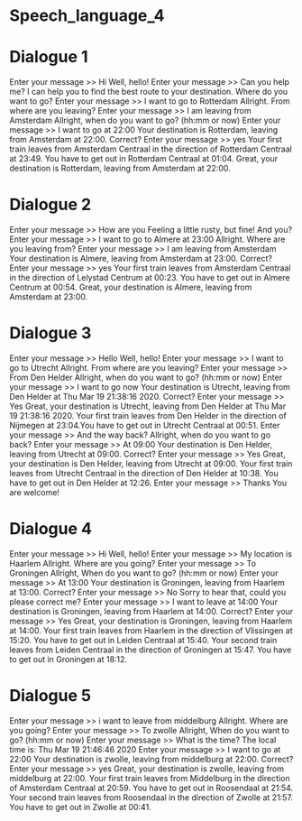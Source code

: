 # Speech_language_4

# Dialogue 1

Enter your message >> Hi
Well, hello!
Enter your message >> Can you help me? 
I can help you to find the best route to your destination. Where do you want to go?
Enter your message >> I want to go to Rotterdam
Allright. From where are you leaving?
Enter your message >> I am leaving from Amsterdam
Allright, when do you want to go? (hh:mm or now)
Enter your message >> I want to go at 22:00
Your destination is Rotterdam, leaving from Amsterdam at 22:00. Correct?
Enter your message >> yes
Your first train leaves from Amsterdam Centraal in the direction of Rotterdam Centraal at 23:49. You have to get out in Rotterdam Centraal at 01:04.
Great, your destination is Rotterdam, leaving from Amsterdam at 22:00.

# Dialogue 2

Enter your message >> How are you
Feeling a little rusty, but fine! And you?
Enter your message >> I want to go to Almere at 23:00
Allright. Where are you leaving from?
Enter your message >> I am leaving from Amsterdam
Your destination is Almere, leaving from Amsterdam at 23:00. Correct?
Enter your message >> yes
Your first train leaves from Amsterdam Centraal in the direction of Lelystad Centrum at 00:23. You have to get out in Almere Centrum at 00:54.
Great, your destination is Almere, leaving from Amsterdam at 23:00.

# Dialogue 3

Enter your message >> Hello
Well, hello!
Enter your message >> I want to go to Utrecht
Allright. From where are you leaving?
Enter your message >> From Den Helder
Allright, when do you want to go? (hh:mm or now)
Enter your message >> I want to go now
Your destination is Utrecht, leaving from Den Helder at Thu Mar 19 21:38:16 2020. Correct?
Enter your message >> Yes
Great, your destination is Utrecht, leaving from Den Helder at Thu Mar 19 21:38:16 2020.
Your first train leaves from Den Helder in the direction of Nijmegen at 23:04.You have to get out in Utrecht Centraal at 00:51.
Enter your message >> And the way back?
Allright, when do you want to go back?
Enter your message >> At 09:00
Your destination is Den Helder, leaving from Utrecht at 09:00. Correct?
Enter your message >> Yes
Great, your destination is Den Helder, leaving from Utrecht at 09:00.
Your first train leaves from Utrecht Centraal in the direction of Den Helder at 10:38. You have to get out in Den Helder at 12:26.
Enter your message >> Thanks 
You are welcome!

# Dialogue 4

Enter your message >> Hi
Well, hello!
Enter your message >> My location is Haarlem
Allright. Where are you going?
Enter your message >> To Groningen
Allright, When do you want to go? (hh:mm or now)
Enter your message >> At 13:00
Your destination is Groningen, leaving from Haarlem at 13:00. Correct?
Enter your message >> No
Sorry to hear that, could you please correct me?
Enter your message >> I want to leave at 14:00
Your destination is Groningen, leaving from Haarlem at 14:00. Correct?
Enter your message >> Yes
Great, your destination is Groningen, leaving from Haarlem at 14:00.
Your first train leaves from Haarlem in the direction of Vlissingen at 15:20. You have to get out in Leiden Centraal at 15:40.
Your second train leaves from Leiden Centraal in the direction of Groningen at 15:47. You have to get out in Groningen at 18:12.

# Dialogue 5

Enter your message >> i want to leave from middelburg
Allright. Where are you going?
Enter your message >> To zwolle
Allright, When do you want to go? (hh:mm or now)
Enter your message >> What is the time?
The local time is: Thu Mar 19 21:46:46 2020
Enter your message >> I want to go at 22:00
Your destination is zwolle, leaving from middelburg at 22:00. Correct?
Enter your message >> yes
Great, your destination is zwolle, leaving from middelburg at 22:00.
Your first train leaves from Middelburg in the direction of Amsterdam Centraal at 20:59. You have to get out in Roosendaal at 21:54.
Your second train leaves from Roosendaal in the direction of Zwolle at 21:57. You have to get out in Zwolle at 00:41.

